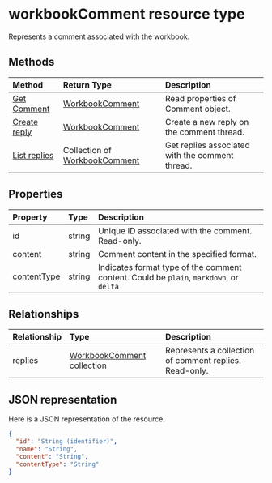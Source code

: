 # workbookComment resource type
 
Represents a comment associated with the workbook.
 
 
## Methods
 
| Method                             | Return Type |Description|
|:---------------|:--------|:----------|
|[Get Comment](comment_get.md) | [WorkbookComment](workbookcomment.md) |Read properties of Comment object.|
|[Create reply](workbookcomment_post_replies.md) |[WorkbookComment](workbookcomment.md)| Create a new reply on the comment thread.|
|[List replies](workbook_list_comments.md.md) |Collection of [WorkbookComment](workbookcomment.md)| Get replies associated with the comment thread.|
 
 
 
## Properties
| Property             | Type              |Description|
|:---------------|:--------|:----------|
|id|string|Unique ID associated with the comment. Read-only.|
|content|string|Comment content in the specified format.|
|contentType|string|Indicates format type of the comment content. Could be `plain`, `markdown`, or `delta`|
 
## Relationships
| Relationship | Type     |Description|
|:---------------|:--------|:----------|
|replies|[WorkbookComment](workbookcomment.md) collection|Represents a collection of comment replies. Read-only.|
 
## JSON representation
 
Here is a JSON representation of the resource.
 
<!--{
  "blockType": "resource",
  "baseType": "microsoft.graph.entity",
  "@odata.type": "microsoft.graph.workbookComment"
}-->
 
```json
{
  "id": "String (identifier)",
  "name": "String",
  "content": "String",
  "contentType": "String"
}
 
```
